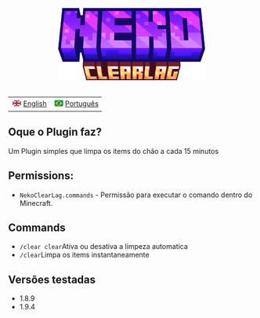 <div align="center">
  <img src="../../docs/imgs/NekoClearLag.png" alt="icon" style="width: 300px; display: inline-block;">
</div>
<br>

<div align="center">
  <table>
    <tr>
      <td><sub><img src="../../docs/imgs/fgb.png" alt="gb" style="width: 20px;"></sub> <a href="../README.md">English</a></td>
      <td><sub><img src="../../docs/imgs/fbr.png" alt="br" style="width: 20px;"></sub> <a href="./README_BR.md">Português</a></td>
    </tr>
  </table>
</div>

<h2>Oque o Plugin faz?</h2>

<p> Um Plugin simples que limpa os items do chão a cada 15 minutos</p>

<h2>Permissions:</h2>

<ul>
  <li><code>NekoClearLag.commands</code> - Permissão para executar o comando dentro do Minecraft.</li>
</ul>

<h2>Commands</h2>

<ul>
  <li><code>/clear clear</code>Ativa ou desativa a limpeza automatica</li>
  <li><code>/clear</code>Limpa os items instantaneamente
</li>
</ul>

<h2>Versões testadas</h2>

<ul>
  <li>1.8.9</li>
  <li>1.9.4</li>
</ul>